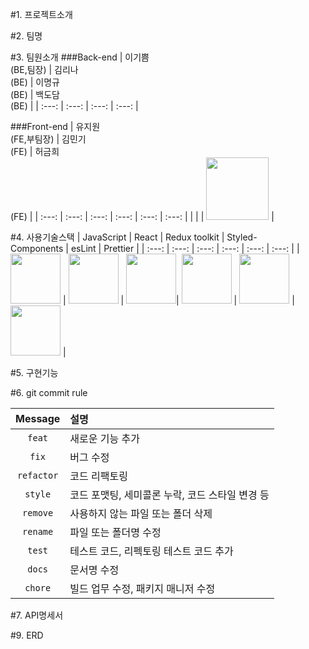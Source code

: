 
#1. 프로젝트소개


#2. 팀명


#3. 팀원소개
###Back-end
| 이기쁨<br>(BE,팀장) | 김리나<br>(BE) | 이명규<br>(BE) | 백도담<br>(BE) |
| :---: | :---: | :---: | :---: |


###Front-end
| 유지원<br>(FE,부팀장) | 김민기<br>(FE) | 허금희<br>(FE) |
| :---: | :---: | :---: | :---: | :---: | :---: |
|  |  | <img src="https://github.com/hdwmumu/my-agora-states-practice/assets/121214030/aa87a499-2ee7-49de-88cd-fadaf91cdc42" width="100">
 |




#4. 사용기술스택
| JavaScript | React | Redux toolkit | Styled-<br>Components | esLint | Prettier |
| :---: | :---: | :---: | :---: | :---: | :---: |
| <img src ="https://logos-download.com/wp-content/uploads/2019/01/JavaScript_Logo.png" width="80"> | <img src="https://camo.githubusercontent.com/cbb0ed4ed73eb0bdf880019fe4fd13e0e0b0812435f11ac0d920c8f523a8d8d0/68747470733a2f2f74656368737461636b2d67656e657261746f722e76657263656c2e6170702f72656163742d69636f6e2e737667" width="80"> | <img src="https://blog.kakaocdn.net/dn/bPZYdy/btqZDPL6LOM/cnT3tT7MBvCr7IBqr7yce1/img.png" width="80">| <img src="https://camo.githubusercontent.com/b55c889cdac7759f0e61882c5b533d701ab8bd7a7c8153d824abe52d28ddc5a9/68747470733a2f2f7374796c65642d636f6d706f6e656e74732e636f6d2f6c6f676f2e706e67" width="80"> | <img src="https://camo.githubusercontent.com/e7eb6839f0d42fffcd7435133609f4fe6a2cad787439321d809c273d66ac4c77/68747470733a2f2f74656368737461636b2d67656e657261746f722e76657263656c2e6170702f65736c696e742d69636f6e2e737667" width="80"> | <img src="https://camo.githubusercontent.com/82935f72bd8f7a84991ceeb91cba325f0ae3b00f7fb2af42da60a81d3ff631b4/68747470733a2f2f74656368737461636b2d67656e657261746f722e76657263656c2e6170702f70726574746965722d69636f6e2e737667" width="80"> |

#5. 구현기능


#6. git commit rule

|  Message   | 설명                                                  |
| :--------: | :---------------------------------------------------- |
| `feat` | 새로운 기능 추가 |
| `fix` | 버그 수정 |
| `refactor` | 코드 리팩토링 |
| `style` | 코드 포맷팅, 세미콜론 누락, 코드 스타일 변경 등 |
| `remove` | 사용하지 않는 파일 또는 폴더 삭제 |
| `rename` | 파일 또는 폴더명 수정 |
| `test` | 테스트 코드, 리펙토링 테스트 코드 추가 |
| `docs` | 문서명 수정 |
| `chore` | 빌드 업무 수정, 패키지 매니저 수정 |

#7. API명세서


#9. ERD
